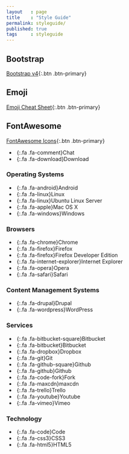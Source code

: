 ```yaml
---
layout   : page
title    : "Style Guide"
permalink: styleguide/
published: true
tags     : styleguide
---
```


Bootstrap
---------

[Bootstrap v4](http://v4-alpha.getbootstrap.com/getting-started/introduction/){:.btn .btn-primary}

Emoji
-----

[Emoji Cheat Sheet](http://www.emoji-cheat-sheet.com){:.btn .btn-primary}

FontAwesome
-----------

[FontAwesome Icons](http://fontawesome.io/icons/){:.btn .btn-primary}

 - *&nbsp;*{:.fa .fa-comment}Chat
 - *&nbsp;*{:.fa .fa-download}Download

### Operating Systems

 - *&nbsp;*{:.fa .fa-android}Android
 - *&nbsp;*{:.fa .fa-linux}Linux
 - *&nbsp;*{:.fa .fa-linux}Ubuntu Linux Server
 - *&nbsp;*{:.fa .fa-apple}Mac OS X
 - *&nbsp;*{:.fa .fa-windows}Windows

### Browsers

 - *&nbsp;*{:.fa .fa-chrome}Chrome
 - *&nbsp;*{:.fa .fa-firefox}Firefox
 - *&nbsp;*{:.fa .fa-firefox}Firefox Developer Edition
 - *&nbsp;*{:.fa .fa-internet-explorer}Internet Explorer
 - *&nbsp;*{:.fa .fa-opera}Opera
 - *&nbsp;*{:.fa .fa-safari}Safari

### Content Management Systems

 - *&nbsp;*{:.fa .fa-drupal}Drupal
 - *&nbsp;*{:.fa .fa-wordpress}WordPress

### Services

 - *&nbsp;*{:.fa .fa-bitbucket-square}Bitbucket
 - *&nbsp;*{:.fa .fa-bitbucket}Bitbucket
 - *&nbsp;*{:.fa .fa-dropbox}Dropbox
 - *&nbsp;*{:.fa .fa-git}Git
 - *&nbsp;*{:.fa .fa-github-square}Github
 - *&nbsp;*{:.fa .fa-github}Github
 - *&nbsp;*{:.fa .fa-code-fork}Fork
 - *&nbsp;*{:.fa .fa-maxcdn}maxcdn
 - *&nbsp;*{:.fa .fa-trello}Trello
 - *&nbsp;*{:.fa .fa-youtube}Youtube
 - *&nbsp;*{:.fa .fa-vimeo}Vimeo

### Technology

 - *&nbsp;*{:.fa .fa-code}Code
 - *&nbsp;*{:.fa .fa-css3}CSS3
 - *&nbsp;*{:.fa .fa-html5}HTML5